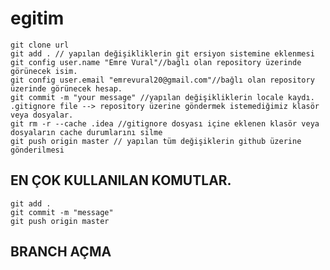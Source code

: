 # egitim
    
    git clone url
    git add . // yapılan değişikliklerin git ersiyon sistemine eklenmesi
    git config user.name "Emre Vural"//bağlı olan repository üzerinde görünecek isim.
    git config user.email "emrevural20@gmail.com"//bağlı olan repository üzerinde görünecek hesap.
    git commit -m "your message" //yapılan değişikliklerin locale kaydı. 
    .gitignore file --> repository üzerine göndermek istemediğimiz klasör veya dosyalar.
    git rm -r --cache .idea //gitignore dosyası içine eklenen klasör veya dosyaların cache durumlarını silme
    git push origin master // yapılan tüm değişiklerin github üzerine gönderilmesi

    
## EN ÇOK KULLANILAN  KOMUTLAR.

    git add .
    git commit -m "message"
    git push origin master

## BRANCH AÇMA
    



    
